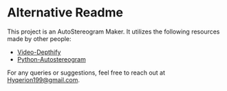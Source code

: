 # Alternative Readme

This project is an AutoStereogram Maker. It utilizes the following resources made by other people:

- [Video-Depthify](https://github.com/jankais3r/Video-Depthify)
- [Python-Autostereogram](https://github.com/jesstess/python-autostereogram)

For any queries or suggestions, feel free to reach out at Hyqerion199@gmail.com.





